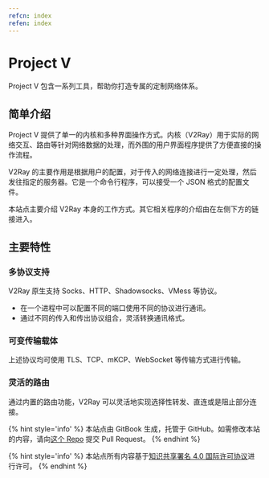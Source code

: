 ```yaml
---
refcn: index
refen: index
---
```


# Project V

Project V 包含一系列工具，帮助你打造专属的定制网络体系。

## 简单介绍

Project V 提供了单一的内核和多种界面操作方式。内核（V2Ray）用于实际的网络交互、路由等针对网络数据的处理，而外围的用户界面程序提供了方便直接的操作流程。

V2Ray 的主要作用是根据用户的配置，对于传入的网络连接进行一定处理，然后发往指定的服务器。它是一个命令行程序，可以接受一个 JSON 格式的配置文件。

本站点主要介绍 V2Ray 本身的工作方式。其它相关程序的介绍由在左侧下方的链接进入。

## 主要特性

### 多协议支持

V2Ray 原生支持 Socks、HTTP、Shadowsocks、VMess 等协议。

* 在一个进程中可以配置不同的端口使用不同的协议进行通讯。
* 通过不同的传入和传出协议组合，灵活转换通讯格式。

### 可变传输载体

上述协议均可使用 TLS、TCP、mKCP、WebSocket 等传输方式进行传输。

### 灵活的路由

通过内置的路由功能，V2Ray 可以灵活地实现选择性转发、直连或是阻止部分连接。

{% hint style='info' %}
本站点由 GitBook 生成，托管于 GitHub。如需修改本站的内容，请向[这个 Repo](https://github.com/v2ray/manual) 提交 Pull Request。
{% endhint %}

{% hint style='info' %}
本站点所有内容基于[知识共享署名 4.0 国际许可协议](https://creativecommons.org/licenses/by/4.0/deed.zh)进行许可。
{% endhint %}
